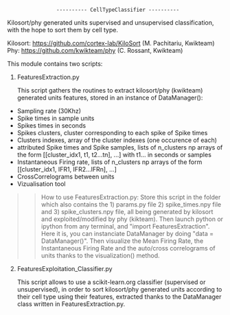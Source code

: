 					---------- CellTypeClassifier ----------


Kilosort/phy generated units supervised and unsupervised classification, with the hope to sort them by cell type.

Kilosort: https://github.com/cortex-lab/KiloSort (M. Pachitariu, Kwikteam)
Phy: https://github.com/kwikteam/phy (C. Rossant, Kwikteam)


This module contains two scripts:

1) FeaturesExtraction.py

	This script gathers the routines to extract kilosort/phy (kwikteam) generated units features,
stored in an instance of DataManager():
 - Sampling rate (30Khz)
 - Spike times in sample units
 - Spikes times in seconds
 - Spikes clusters, cluster corresponding to each spike of Spike times
 - Clusters indexes, array of the cluster indexes (one occurence of each)
 - attributed Spike times and Spike samples, lists of n_clusters np arrays of the form [[cluster_idx1, t1, t2...tn], ...] with t1... in seconds or samples
 - Instantaneous Firing rate, lists of n_clusters np arrays of the form [[cluster_idx1, IFR1, IFR2...IFRn], ...]
 - CrossCorrelograms between units
 - Vizualisation tool


>> How to use FeaturesExtraction.py:
	Store this script in the folder which also contains the 1) params.py file 2) spike_times.npy file and 3) spike_clusters.npy file,
all being generated by kilosort and exploited/modified by phy (kikteam).
	Then launch python or ipython from any terminal, and "import FeaturesExtraction". Here it is, you can instanciate DataManager by doing "data = DataManager()".
	Then visualize the Mean Firing Rate, the Instantaneous Firing Rate and the auto/cross correlograms of units thanks to the visualization() method.

2) FeaturesExploitation_Classifier.py

	This script allows to use a scikit-learn.org classifier (supervised or unsupervised),
in order to sort kilosort/phy generated units according to their cell type
using their features, extracted thanks to the DataManager class written in FeaturesExtraction.py.
